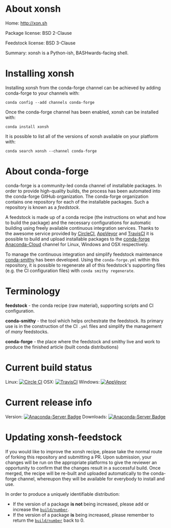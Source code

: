 About xonsh
===========

Home: http://xon.sh

Package license: BSD 2-Clause

Feedstock license: BSD 3-Clause

Summary: xonsh is a Python-ish, BASHwards-facing shell.



Installing xonsh
================

Installing xonsh from the conda-forge channel can be achieved by adding conda-forge to your channels with:

```
conda config --add channels conda-forge
```

Once the conda-forge channel has been enabled, xonsh can be installed with:

```
conda install xonsh
```

It is possible to list all of the versions of xonsh available on your platform with:

```
conda search xonsh --channel conda-forge
```


About conda-forge
=================

conda-forge is a community-led conda channel of installable packages.
In order to provide high-quality builds, the process has been automated into the
conda-forge GitHub organization. The conda-forge organization contains one repository 
for each of the installable packages. Such a repository is known as a *feedstock*.

A feedstock is made up of a conda recipe (the instructions on what and how to build
the package) and the necessary configurations for automatic building using freely
available continuous integration services. Thanks to the awesome service provided by
[CircleCI](https://circleci.com/), [AppVeyor](http://www.appveyor.com/)
and [TravisCI](https://travis-ci.org/) it is possible to build and upload installable
packages to the [conda-forge](https://anaconda.org/conda-forge)
[Anaconda-Cloud](http://docs.anaconda.org/) channel for Linux, Windows and OSX respectively.

To manage the continuous integration and simplify feedstock maintenance
[conda-smithy](http://github.com/conda-forge/conda-smithy) has been developed.
Using the ``conda-forge.yml`` within this repository, it is possible to regenerate all of
this feedstock's supporting files (e.g. the CI configuration files) with ``conda smithy regenerate``.


Terminology
===========

**feedstock** - the conda recipe (raw material), supporting scripts and CI configuration.

**conda-smithy** - the tool which helps orchestrate the feedstock.
                   Its primary use is in the construction of the CI ``.yml`` files
                   and simplify the management of *many* feedstocks.

**conda-forge** - the place where the feedstock and smithy live and work to
                  produce the finished article (built conda distributions)

Current build status
====================

Linux: [![Circle CI](https://circleci.com/gh/conda-forge/xonsh-feedstock.svg?style=svg)](https://circleci.com/gh/conda-forge/xonsh-feedstock)
OSX: [![TravisCI](https://travis-ci.org/conda-forge/xonsh-feedstock.svg?branch=master)](https://travis-ci.org/conda-forge/xonsh-feedstock) 
Windows: [![AppVeyor](https://ci.appveyor.com/api/projects/status/github/conda-forge/xonsh-feedstock?svg=True)](https://ci.appveyor.com/project/conda-forge/xonsh-feedstock/branch/master)

Current release info
====================
Version: [![Anaconda-Server Badge](https://anaconda.org/conda-forge/xonsh/badges/version.svg)](https://anaconda.org/conda-forge/xonsh)
Downloads: [![Anaconda-Server Badge](https://anaconda.org/conda-forge/xonsh/badges/downloads.svg)](https://anaconda.org/conda-forge/xonsh)


Updating xonsh-feedstock
========================

If you would like to improve the xonsh recipe, please take the normal
route of forking this repository and submitting a PR. Upon submission, your changes will
be run on the appropriate platforms to give the reviewer an opportunity to confirm that the
changes result in a successful build. Once merged, the recipe will be re-built and uploaded
automatically to the conda-forge channel, whereupon they will be available for everybody to
install and use.

In order to produce a uniquely identifiable distribution:
 * If the version of a package **is not** being increased, please add or increase
   the [``build/number``](http://conda.pydata.org/docs/building/meta-yaml.html#build-number-and-string). 
 * If the version of a package **is** being increased, please remember to return
   the [``build/number``](http://conda.pydata.org/docs/building/meta-yaml.html#build-number-and-string)
   back to 0.
